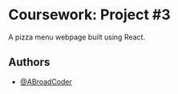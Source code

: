 # Coursework: Project #3

A pizza menu webpage built using React.


## Authors

- [@ABroadCoder](https://www.github.com/ABroadCoder)


